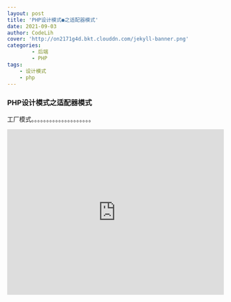 ```yaml
---
layout: post
title: 'PHP设计模式●之适配器模式'
date: 2021-09-03
author: CodeLih
cover: 'http://on2171g4d.bkt.clouddn.com/jekyll-banner.png'
categories:
        - 后端
        - PHP 
tags: 
    - 设计模式
    - php
---
```




### PHP设计模式之适配器模式
工厂模式。。。。。。。。。。。。。。。。。。。。
<iframe type="text/html" width="100%" height="385" src="http://www.youtube.com/embed/gfmjMWjn-Xg" frameborder="0"></iframe>